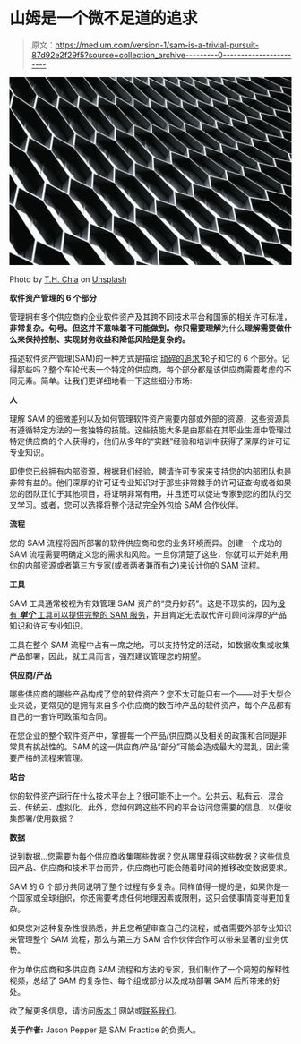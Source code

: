 # 山姆是一个微不足道的追求

> 原文：<https://medium.com/version-1/sam-is-a-trivial-pursuit-87d92e2f29f5?source=collection_archive---------0----------------------->

![](img/eac806510ea7ecccc540f16b67caff1f.png)

Photo by [T.H. Chia](https://unsplash.com/@teckhonc?utm_source=medium&utm_medium=referral) on [Unsplash](https://unsplash.com?utm_source=medium&utm_medium=referral)

**软件资产管理的 6 个部分**

管理拥有多个供应商的企业软件资产及其跨不同技术平台和国家的相关许可标准，**非常复杂。句号。但这并不意味着不可能做到。你只需要理解**为什么**理解需要做什么来保持控制、实现财务收益和降低风险是复杂的。**

描述软件资产管理(SAM)的一种方式是描绘'[琐碎的追求'](https://en.wikipedia.org/wiki/Trivial_Pursuit)轮子和它的 6 个部分。记得那些吗？整个车轮代表一个特定的供应商，每个部分都是该供应商需要考虑的不同元素。简单。让我们更详细地看一下这些细分市场:

**人**

理解 SAM 的细微差别以及如何管理软件资产需要内部或外部的资源，这些资源具有遵循特定方法的一套独特的技能。这些技能大多是由那些在其职业生涯中管理过特定供应商的个人获得的，他们从多年的“实践”经验和培训中获得了深厚的许可证专业知识。

即使您已经拥有内部资源，根据我们经验，聘请许可专家来支持您的内部团队也是非常有益的。他们深厚的许可证专业知识对于那些非常棘手的许可证查询或者如果您的团队正忙于其他项目，将证明非常有用，并且还可以促进专家到您的团队的交叉学习。或者，您可以选择将整个活动完全外包给 SAM 合作伙伴。

**流程**

您的 SAM 流程将因所部署的软件供应商和您的业务环境而异。创建一个成功的 SAM 流程需要明确定义您的需求和风险。一旦你清楚了这些，你就可以开始利用你的内部资源或者第三方专家(或者两者兼而有之)来设计你的 SAM 流程。

**工具**

SAM 工具通常被视为有效管理 SAM 资产的“灵丹妙药”。这是不现实的，因为[没有 ***单个*** 工具可以提供完整的 SAM 服务](https://www.version1.com/webinar-sam-tool-for-oracle-license-management/)，并且肯定无法取代许可顾问深厚的产品知识和许可专业知识。

工具在整个 SAM 流程中占有一席之地，可以支持特定的活动，如数据收集或收集产品部署，因此，就工具而言，强烈建议管理您的期望。

**供应商/产品**

哪些供应商的哪些产品构成了您的软件资产？您不太可能只有一个——对于大型企业来说，更常见的是拥有来自多个供应商的数百种产品的软件资产，每个产品都有自己的一套许可政策和合同。

在您企业的整个软件资产中，掌握每一个产品/供应商以及相关的政策和合同是非常具有挑战性的。SAM 的这一供应商/产品“部分”可能会造成最大的混乱，因此需要严格的流程来管理。

**站台**

你的软件资产运行在什么技术平台上？很可能不止一个。公共云、私有云、混合云、传统云、虚拟化。此外，您如何跨这些不同的平台访问您需要的信息，以便收集部署/使用数据？

**数据**

说到数据…您需要为每个供应商收集哪些数据？您从哪里获得这些数据？这些信息因产品、供应商和技术平台而异，供应商也可能会随着时间的推移改变数据要求。

SAM 的 6 个部分共同说明了整个过程有多复杂。同样值得一提的是，如果你是一个国家或全球组织，你还需要考虑任何地理因素或限制，这只会使事情变得更加复杂。

如果您对这种复杂性很熟悉，并且您希望审查自己的流程，或者需要外部专业知识来管理整个 SAM 流程，那么与第三方 SAM 合作伙伴合作可以带来显著的业务优势。

作为单供应商和多供应商 SAM 流程和方法的专家，我们制作了一个简短的解释性视频，总结了 SAM 的复杂性、每个组成部分以及成功部署 SAM 后所带来的好处。

欲了解更多信息，请访问[版本 1](https://www.version1.com/it-service/software-asset-management/) 网站或[联系我们](https://www.version1.com/contact/)。

**关于作者:** Jason Pepper 是 SAM Practice 的负责人。